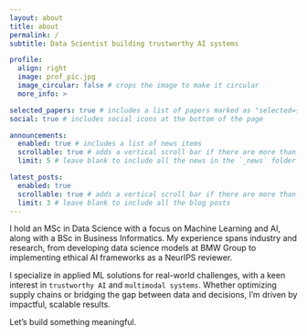 ```yaml
---
layout: about
title: about
permalink: /
subtitle: Data Scientist building trustworthy AI systems

profile:
  align: right
  image: prof_pic.jpg
  image_circular: false # crops the image to make it circular
  more_info: >

selected_papers: true # includes a list of papers marked as "selected={true}"
social: true # includes social icons at the bottom of the page

announcements:
  enabled: true # includes a list of news items
  scrollable: true # adds a vertical scroll bar if there are more than 3 news items
  limit: 5 # leave blank to include all the news in the `_news` folder

latest_posts:
  enabled: true
  scrollable: true # adds a vertical scroll bar if there are more than 3 new posts items
  limit: 3 # leave blank to include all the blog posts
---
```


I hold an MSc in Data Science with a focus on Machine Learning and AI, along with a BSc in Business Informatics. My experience spans industry and research, from developing data science models at BMW Group to implementing ethical AI frameworks as a NeurIPS reviewer.

I specialize in applied ML solutions for real-world challenges, with a keen interest in `trustworthy AI` and `multimodal systems`. Whether optimizing supply chains or bridging the gap between data and decisions, I’m driven by impactful, scalable results.

Let’s build something meaningful.



